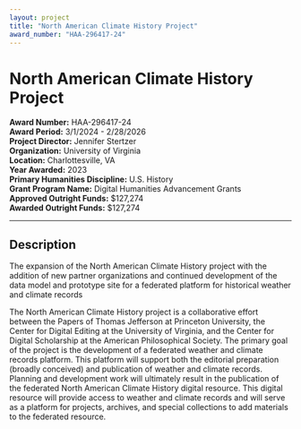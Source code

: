 ```yaml
---
layout: project
title: "North American Climate History Project"
award_number: "HAA-296417-24"
---
```



# North American Climate History Project

**Award Number:** HAA-296417-24  
**Award Period:** 3/1/2024 - 2/28/2026  
**Project Director:** Jennifer  Stertzer  
**Organization:** University of Virginia  
**Location:** Charlottesville, VA  
**Year Awarded:** 2023  
**Primary Humanities Discipline:** U.S. History  
**Grant Program Name:** Digital Humanities Advancement Grants  
**Approved Outright Funds:** $127,274  
**Awarded Outright Funds:** $127,274  

---

## Description

<p>The expansion of the North American Climate History project with the addition of new partner organizations and continued development of the data model and prototype site for a federated platform for historical weather and climate records</p>
<p>The North American Climate History project is a collaborative effort between the Papers of Thomas Jefferson at Princeton University, the Center for Digital Editing at the University of Virginia, and the Center for Digital Scholarship at the American Philosophical Society. The primary goal of the project is the development of a federated weather and climate records platform. This platform will support both the editorial preparation (broadly conceived) and publication of weather and climate records. Planning and development work will ultimately result in the publication of the federated North American Climate History digital resource. This digital resource will provide access to weather and climate records and will serve as a platform for projects, archives, and special collections to add materials to the federated resource.</p>
